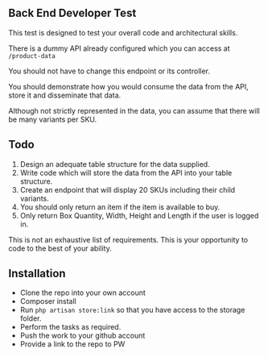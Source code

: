 ## Back End Developer Test

This test is designed to test your overall code and architectural skills.

There is a dummy API already configured which you can access at `/product-data` 

You should not have to change this endpoint or its controller.

You should demonstrate how you would consume the data from the API, store it and disseminate that data.

Although not strictly represented in the data, you can assume that there will be many variants per SKU.

## Todo
1. Design an adequate table structure for the data supplied.
2. Write code which will store the data from the API into your table structure.
3. Create an endpoint that will display 20 SKUs including their child variants.
4. You should only return an item if the item is available to buy.
5. Only return Box Quantity, Width, Height and Length if the user is logged in.

This is not an exhaustive list of requirements. This is your opportunity to code to the best of your ability.

## Installation
* Clone the repo into your own account
* Composer install 
* Run `php artisan store:link` so that you have access to the storage folder.
* Perform the tasks as required.
* Push the work to your github account
* Provide a link to the repo to PW
